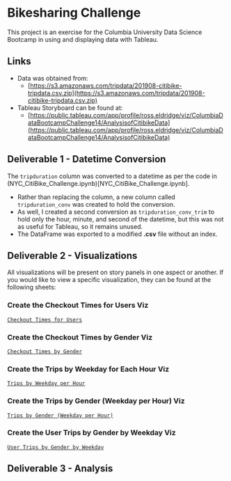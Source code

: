 # Bikesharing Challenge
This project is an exercise for the Columbia University Data Science Bootcamp in using and displaying data with Tableau.

## Links
- Data was obtained from:
  - [https://s3.amazonaws.com/tripdata/201908-citibike-tripdata.csv.zip](https://s3.amazonaws.com/tripdata/201908-citibike-tripdata.csv.zip)
- Tableau Storyboard can be found at:
  - [https://public.tableau.com/app/profile/ross.eldridge/viz/ColumbiaDataBootcampChallenge14/AnalysisofCitibikeData](https://public.tableau.com/app/profile/ross.eldridge/viz/ColumbiaDataBootcampChallenge14/AnalysisofCitibikeData)

## Deliverable 1 - Datetime Conversion
The `tripduration` column was converted to a datetime as per the code in (NYC_CitiBike_Challenge.ipynb)[NYC_CitiBike_Challenge.ipynb].
- Rather than replacing the column, a new column called `tripduration_conv` was created to hold the conversion.
- As well, I created a second conversion as `tripduration_conv_trim` to hold only the hour, minute, and second of the datetime, but this was not as useful for Tableau, so it remains unused.
- The DataFrame was exported to a modified **.csv** file without an index.

## Deliverable 2 - Visualizations
All visualizations will be present on story panels in one aspect or another.  If you would like to view a specific visualization, they can be found at the following sheets:
### Create the Checkout Times for Users Viz
[`Checkout Times for Users`](https://public.tableau.com/app/profile/ross.eldridge/viz/ColumbiaDataBootcampChallenge14/CheckoutTimesforUsers)
### Create the Checkout Times by Gender Viz
[`Checkout Times by Gender`](https://public.tableau.com/app/profile/ross.eldridge/viz/ColumbiaDataBootcampChallenge14/CheckoutTimesbyGender)
### Create the Trips by Weekday for Each Hour Viz
[`Trips by Weekday per Hour`](https://public.tableau.com/app/profile/ross.eldridge/viz/ColumbiaDataBootcampChallenge14/TripsbyWeekdayperHour)
### Create the Trips by Gender (Weekday per Hour) Viz
[`Trips by Gender (Weekday per Hour)`](https://public.tableau.com/app/profile/ross.eldridge/viz/ColumbiaDataBootcampChallenge14/TripsbyGenderWeekdayperHour)
### Create the User Trips by Gender by Weekday Viz
[`User Trips by Gender by Weekday`](https://public.tableau.com/app/profile/ross.eldridge/viz/ColumbiaDataBootcampChallenge14/UserTripsbyGenderbyWeekday)

## Deliverable 3 - Analysis
